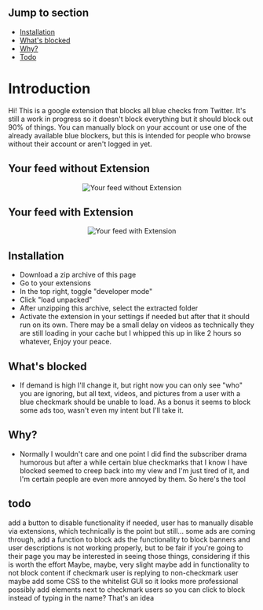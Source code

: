 ## Jump to section
- [Installation](#installation)
- [What's blocked](#whats-blocked)
- [Why?](#why)
- [Todo](#Todo)

# Introduction

Hi! This is a google extension that blocks all blue checks from Twitter. It's still a work in progress so it doesn't block everything but it should block out 90% of things. You can manually block on your account or use one of the already available blue blockers, but this is intended for people who browse without their account or aren't logged in yet.

## Your feed without Extension
<p align="center">
  <img src="https://user-images.githubusercontent.com/44739551/235334809-0f171b82-4bc2-4263-826a-45630c3b8632.png" alt="Your feed without Extension" />
</p>

## Your feed with Extension
<p align="center">
  <img src="https://user-images.githubusercontent.com/44739551/235334811-e56511e1-5e08-4d42-b7b2-31cf7cf7804f.png" alt="Your feed with Extension" />
</p>

## Installation
* Download a zip archive of this page
* Go to your extensions
* In the top right, toggle "developer mode"
* Click "load unpacked"
* After unzipping this archive, select the extracted folder
* Activate the extension in your settings if needed but after that it should run on its own. There may be a small delay on videos as technically they are still loading in your cache but I whipped this up in like 2 hours so whatever, Enjoy your peace.

## What's blocked
* If demand is high I'll change it, but right now you can only see "who" you are ignoring, but all text, videos, and pictures from a user with a blue checkmark should be unable to load. As a bonus it seems to block some ads too, wasn't even my intent but I'll take it.

## Why?
* Normally I wouldn't care and one point I did find the subscriber drama humorous but after a while certain blue checkmarks that I know I have blocked seemed to creep back into my view and I'm just tired of it, and I'm certain people are even more annoyed by them. So here's the tool

## todo
add a button to disable functionality if needed, user has to manually disable via extensions, which technically is the point but still...
some ads are coming through, add a function to block ads
the functionality to block banners and user descriptions is not working properly, but to be fair if you're going to their page you may be interested in seeing those things, considering if this is worth the effort
Maybe, maybe, very slight maybe add in functionality to not block content if checkmark user is replying to non-checkmark user
maybe add some CSS to the whitelist GUI so it looks more professional
possibly add elements next to checkmark users so you can click to block instead of typing in the name? That's an idea
